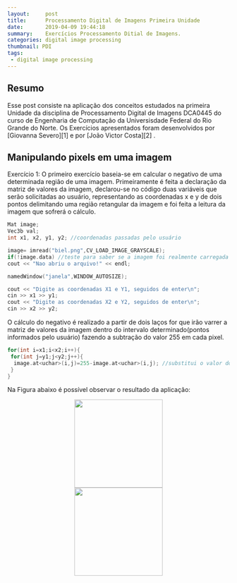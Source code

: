 ```yaml
---
layout:     post
title:      Processamento Digital de Imagens Primeira Unidade
date:       2019-04-09 19:44:18
summary:    Exercícios Processamento Ditial de Imagens.
categories: digital image processing
thumbnail: PDI
tags:
 - digital image processing
---
```

## Resumo
Esse post consiste na aplicação dos conceitos estudados na primeira Unidade da disciplina de Processamento Digital de Imagens DCA0445 do curso de Engenharia de Computação da Universisdade Federal do Rio Grande do Norte. Os Exercícios apresentados foram desenvolvidos por [Giovanna Severo][1] e por [João Victor Costa][2] .

## Manipulando pixels em uma imagem
Exercício 1:
O primeiro exercício baseia-se em calcular o negativo de uma determinada região de uma imagem.
Primeiramente é feita a declaração da matriz de valores da imagem, declarou-se no código duas variáveis que serão solicitadas ao usuário, representando as coordenadas x e y de dois pontos delimitando uma região retangular da imagem e foi feita a leitura da imagem que sofrerá o cálculo.

```C
Mat image;
Vec3b val;
int x1, x2, y1, y2; //coordenadas passadas pelo usuário

image= imread("biel.png",CV_LOAD_IMAGE_GRAYSCALE); 
if(!image.data) //teste para saber se a imagem foi realmente carregada
cout << "Nao abriu o arquivo!" << endl;

namedWindow("janela",WINDOW_AUTOSIZE);

cout << "Digite as coordenadas X1 e Y1, seguidos de enter\n";
cin >> x1 >> y1;
cout << "Digite as coordenadas X2 e Y2, seguidos de enter\n";
cin >> x2 >> y2;
```
O cálculo do negativo é realizado a partir de dois laços for  que irão varrer a matriz de valores da imagem dentro do intervalo determinado(pontos informados pelo usuário) fazendo a subtração do valor 255 em cada pixel.

```C
for(int i=x1;i<x2;i++){
 for(int j=y1;j<y2;j++){
  image.at<uchar>(i,j)=255-image.at<uchar>(i,j); //substitui o valor do pixel pela subtração entre 255 e o valor dele
 }
}
```
Na Figura abaixo é possível observar o resultado da aplicação:
<center><img src="https://i.imgur.com/cUYH5pY.png" style="height:200px;"/></center>
<center><img src="https://i.imgur.com/cUYH5pY.png" style="height:200px;"/></center>


